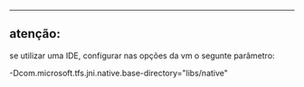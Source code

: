 --------
atenção:
--------

se utilizar uma IDE, configurar nas opções da vm o segunte parâmetro:

-Dcom.microsoft.tfs.jni.native.base-directory="libs/native"
